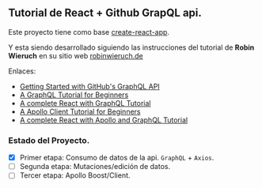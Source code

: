 ## Tutorial de React + Github GrapQL api.

Este proyecto tiene como base [create-react-app](https://github.com/facebook/create-react-app).

Y esta siendo desarrollado siguiendo las instrucciones del tutorial de **Robin Wieruch** en su sitio web [robinwieruch.de](https://www.robinwieruch.de)

Enlaces:
- [Getting Started with GitHub's GraphQL API](https://www.robinwieruch.de/react-with-graphql-tutorial/)
- [A GraphQL Tutorial for Beginners](https://www.robinwieruch.de/graphql-tutorial/)
- [A complete React with GraphQL Tutorial](https://www.robinwieruch.de/react-with-graphql-tutorial/)
- [A Apollo Client Tutorial for Beginners](https://www.robinwieruch.de/graphql-apollo-client-tutorial/)
- [ A complete React with Apollo and GraphQL Tutorial](https://www.robinwieruch.de/react-graphql-apollo-tutorial/)


### Estado del Proyecto.
- [X] Primer etapa: Consumo de datos de la api. `GraphQL` + `Axios`.
- [ ] Segunda etapa: Mutaciones/edición de datos.
- [ ] Tercer etapa: Apollo Boost/Client.
